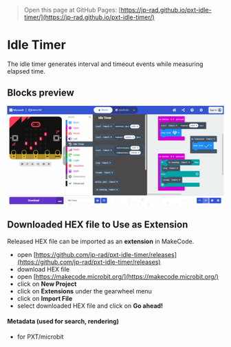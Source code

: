 
> Open this page at GitHub Pages: [https://jp-rad.github.io/pxt-idle-timer/](https://jp-rad.github.io/pxt-idle-timer/)

# Idle Timer

The idle timer generates interval and timeout events while measuring elapsed time.

## Blocks preview

<!--
This image shows the blocks code from the last commit in master.
This image may take a few minutes to refresh.

![A rendered view of the blocks](https://github.com/jp-rad/pxt-idle-timer/raw/master/.github/makecode/blocks.png)
-->
![A rendered view of the blocks](https://github.com/jp-rad/pxt-idle-timer/raw/master/.github/statics/blocks.png)


## Downloaded HEX file to Use as Extension

Released HEX file can be imported as an **extension** in MakeCode.

* open [https://github.com/jp-rad/pxt-idle-timer/releases](https://github.com/jp-rad/pxt-idle-timer/releases)
* download HEX file
* open [https://makecode.microbit.org/](https://makecode.microbit.org/)
* click on **New Project**
* click on **Extensions** under the gearwheel menu
* click on **Import File**
* select downloaded HEX file and click on **Go ahead!**


#### Metadata (used for search, rendering)

* for PXT/microbit
<script src="https://makecode.com/gh-pages-embed.js"></script><script>makeCodeRender("{{ site.makecode.home_url }}", "{{ site.github.owner_name }}/{{ site.github.repository_name }}");</script>
